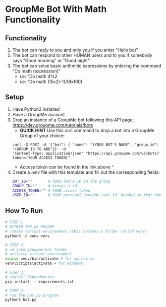 # GroupMe Bot With Math Functionality

## Functionality
1. The bot can reply to you and only you if you enter "Hello bot"
2. The bot can respond to other HUMAN users and to you if somebody says "Good morning" or "Good night"
3. The bot can solve basic arithmitic expressions by entering the command "Do math (expression)"
   - i.e: "Do math 4%2
   - i.e: "Do math ((5x2)-1)/(9x100)

## Setup

1. Have Python3 installed
2. Have a GroupMe account
3. Drop an instance of a GroupMe bot following this API page: https://dev.groupme.com/tutorials/bots
   - **QUICK HINT** Use this curl command to drop a bot into a GroupMe Group of your choice:
   ```
   curl -X POST -d '{"bot": { "name": "(YOUR BOT'S NAME", "group_id": "(GROUP_ID TO ADD"}}' -H
   'Content-Type: application/json' "https://api.groupme.com/v3/bots?token=(YOUR ACCESS TOKEN)"
   ```
   - Access token can be found in the link above ^
4. Create a .env file with this template and fill out the corresponding fields:
   ```bash
   BOT_ID=""       # YOUR bot's ID in the group
   GROUP_ID=""     # Groups's id
   ACCESS_TOKEN="" # YOUR access token
   USER_ID=""      # YOUR personal GroupMe user_id. Needed so that the bot only responds to you in specific cases
   ```

## How To Run

```bash
# STEP 1:
# WITHIN THE p0 FOLDER
# create virtual environment (this creates a folder called venv)
python3 -m venv venv

# STEP 2:
# cd into groupme-bot folder
# activate virtual environment
source venv/bin/activate # for mac/linux
venv\Scripts\activate # for windows

# STEP 3:
# install dependencies
pip install -r requirements.txt

# STEP 4:
# run the bot.py program
python3 bot.py
